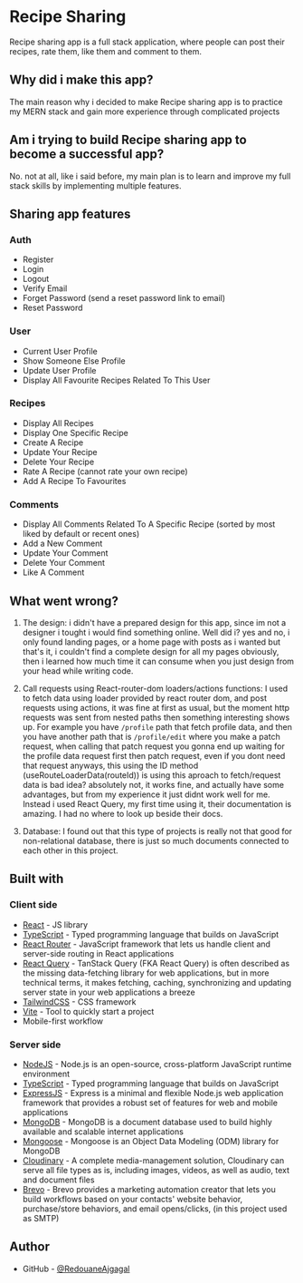 # Recipe Sharing

Recipe sharing app is a full stack application, where people can post their recipes, rate them, like them and comment to them.

## Why did i make this app?

The main reason why i decided to make Recipe sharing app is to practice my MERN stack and gain more experience through complicated projects

## Am i trying to build Recipe sharing app to become a successful app?

No. not at all, like i said before, my main plan is to learn and improve my full stack skills by implementing multiple features.

## Sharing app features

### Auth

 - Register
 - Login
 - Logout
 - Verify Email
 - Forget Password (send a reset password link to email)
 - Reset Password

### User

 - Current User Profile
 - Show Someone Else Profile
 - Update User Profile
 - Display All Favourite Recipes Related To This User

### Recipes

 - Display All Recipes
 - Display One Specific Recipe
 - Create A Recipe
 - Update Your Recipe
 - Delete Your Recipe
 - Rate A Recipe (cannot rate your own recipe)
 - Add A Recipe To Favourites

### Comments

 - Display All Comments Related To A Specific Recipe (sorted by most liked by default or recent ones)
 - Add a New Comment
 - Update Your Comment
 - Delete Your Comment
 - Like A Comment


## What went wrong?

1. The design: i didn't have a prepared design for this app, since im not a designer i tought i would find something online. Well did i? yes and no, i only found landing pages, or a home page with posts as i wanted but that's it, i couldn't find a complete design for all my pages obviously, then i learned how much time it can consume when you just design from your head while writing code.

2. Call requests using React-router-dom loaders/actions functions: I used to fetch data using loader provided by react router dom, and post requests using actions, it was fine at first as usual, but the moment http requests was sent from nested paths then something interesting shows up. For example you have `/profile` path that fetch profile data, and then you have another path that is `/profile/edit` where you make a patch request, when calling that patch request you gonna end up waiting for the profile data request first then patch request, even if you dont need that request anyways, this using the ID method (useRouteLoaderData(routeId)) is using this aproach to fetch/request data is bad idea? absolutely not, it works fine, and actually have some advantages, but from my experience it just didnt work well for me. Instead i used React Query, my first time using it, their documentation is amazing. I had no where to look up beside their docs.

3. Database: I found out that this type of projects is really not that good for non-relational database, there is just so much documents connected to each other in this project.

## Built with

### Client side

- [React](https://reactjs.org/) - JS library
- [TypeScript](https://www.typescriptlang.org/) -  Typed programming language that builds on JavaScript
- [React Router](https://reactrouter.com/en/main) - JavaScript framework that lets us handle client and server-side routing in React applications
- [React Query](https://tanstack.com/query/latest/docs/react/overview) - TanStack Query (FKA React Query) is often described as the missing data-fetching library for web applications, but in more technical terms, it makes fetching, caching, synchronizing and updating server state in your web applications a breeze
- [TailwindCSS](https://tailwindcss.com/) - CSS framework
- [Vite](https://vitejs.dev/) - Tool to quickly start a project
- Mobile-first workflow


### Server side

- [NodeJS](https://nodejs.org/en) - Node.js is an open-source, cross-platform JavaScript runtime environment
- [TypeScript](https://www.typescriptlang.org/) -  Typed programming language that builds on JavaScript
- [ExpressJS](https://expressjs.com/) - Express is a minimal and flexible Node.js web application framework that provides a robust set of features for web and mobile applications
- [MongoDB](https://www.mongodb.com/) - MongoDB is a document database used to build highly available and scalable internet applications
- [Mongoose](https://mongoosejs.com/) - Mongoose is an Object Data Modeling (ODM) library for MongoDB
- [Cloudinary](https://cloudinary.com/) - A complete media-management solution, Cloudinary can serve all file types as is, including images, videos, as well as audio, text and document files
- [Brevo](https://www.brevo.com/) - Brevo provides a marketing automation creator that lets you build workflows based on your contacts' website behavior, purchase/store behaviors, and email opens/clicks, (in this project used as SMTP)
 

## Author

- GitHub - [@RedouaneAjgagal](https://github.com/RedouaneAjgagal)